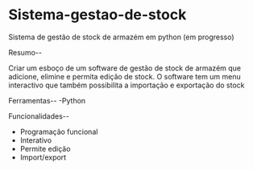 # Sistema-gestao-de-stock
Sistema de gestão de stock de armazém em python (em progresso)

Resumo--

Criar um esboço de um software de gestão de stock de armazém que adicione, elimine e permita edição de stock.
O software tem um menu interactivo que também possibilita a importação e exportação do stock

Ferramentas--
-Python

Funcionalidades--
- Programação funcional
- Interativo
- Permite edição
- Import/export
